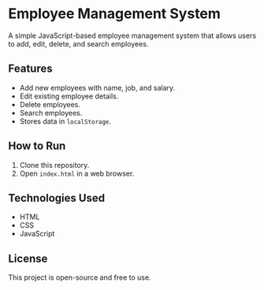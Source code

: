 # Employee Management System

A simple JavaScript-based employee management system that allows users to add, edit, delete, and search employees.

## Features
- Add new employees with name, job, and salary.
- Edit existing employee details.
- Delete employees.
- Search employees.
- Stores data in `localStorage`.

## How to Run
1. Clone this repository.
2. Open `index.html` in a web browser.

## Technologies Used
- HTML
- CSS
- JavaScript

## License
This project is open-source and free to use.
